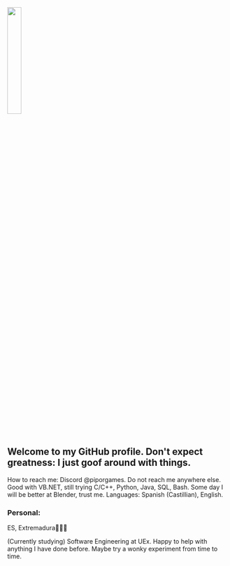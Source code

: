 
<img src="https://user-images.githubusercontent.com/61473628/227584813-f3382582-ce7b-40bf-9520-e8813b6ff615.png" width=25% height=25%>

## Welcome to my GitHub profile. Don't expect greatness: I just goof around with things.

How to reach me: Discord @piporgames. Do not reach me anywhere else.
Good with VB.NET, still trying C/C++, Python, Java, SQL, Bash.
Some day I will be better at Blender, trust me.
Languages: Spanish (Castillian), English.
 
### Personal:
ES, Extremadura💚🤍🖤

(Currently studying) Software Engineering at UEx.
Happy to help with anything I have done before. Maybe try a wonky experiment from time to time.
